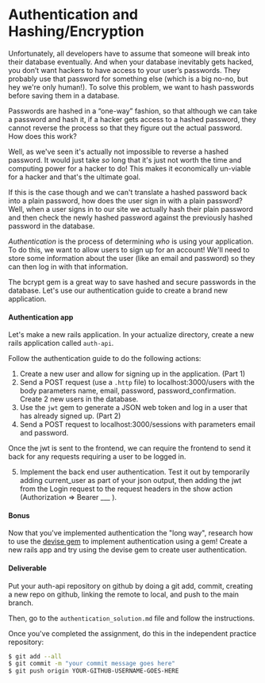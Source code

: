 # Authentication and Hashing/Encryption

Unfortunately, all developers have to assume that someone will break into their database eventually. And when your database inevitably gets hacked, you don’t want hackers to have access to your user’s passwords. They probably use that password for something else (which is a big no-no, but hey we're only human!). To solve this problem, we want to hash passwords before saving them in a database.

Passwords are hashed in a “one-way” fashion, so that although we can take a password and hash it, if a hacker gets access to a hashed password, they cannot reverse the process so that they figure out the actual password. How does this work?

Well, as we've seen it's actually not impossible to reverse a hashed password. It would just take _so_ long that it's just not worth the time and computing power for a hacker to do! This makes it economically un-viable for a hacker and that's the ultimate goal.

If this is the case though and we can't translate a hashed password back into a plain password, how does the user sign in with a plain password? Well, when a user signs in to our site we actually hash their plain password and then check the newly hashed password against the previously hashed password in the database.

_Authentication_ is the process of determining _who_ is using your application. To do this, we want to allow users to sign up for an account! We'll need to store some information about the user (like an email and password) so they can then log in with that information.

The bcrypt gem is a great way to save hashed and secure passwords in the database. Let's use our authentication guide to create a brand new application.

#### Authentication app

Let's make a new rails application. In your actualize directory, create a new rails application called `auth-api`.

Follow the authentication guide to do the following actions:

1. Create a new user and allow for signing up in the application. (Part 1)
2. Send a POST request (use a `.http` file) to localhost:3000/users with the body parameters name, email, password, password_confirmation. Create 2 new users in the database.
3. Use the `jwt` gem to generate a JSON web token and log in a user that has already signed up. (Part 2)
4. Send a POST request to localhost:3000/sessions with parameters email and password.

Once the jwt is sent to the frontend, we can require the frontend to send it back for any requests requiring a user to be logged in.

5. Implement the back end user authentication. Test it out by temporarily adding current_user as part of your json output, then adding the jwt from the Login request to the request headers in the show action (Authorization => Bearer \_\_\_ ).

#### Bonus

Now that you've implemented authentication the "long way", research how to use the [devise gem](https://github.com/plataformatec/devise) to implement authentication using a gem! Create a new rails app and try using the devise gem to create user authentication.

#### Deliverable

Put your auth-api repository on github by doing a git add, commit, creating a new repo on github, linking the remote to local, and push to the main branch.

Then, go to the `authentication_solution.md` file and follow the instructions.

Once you've completed the assignment, do this in the independent practice repository:

```bash
$ git add --all
$ git commit -m "your commit message goes here"
$ git push origin YOUR-GITHUB-USERNAME-GOES-HERE
```
